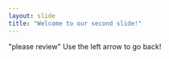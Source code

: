 ```yaml
---
layout: slide
title: "Welcome to our second slide!"
---
```

"please review"
Use the left arrow to go back!
